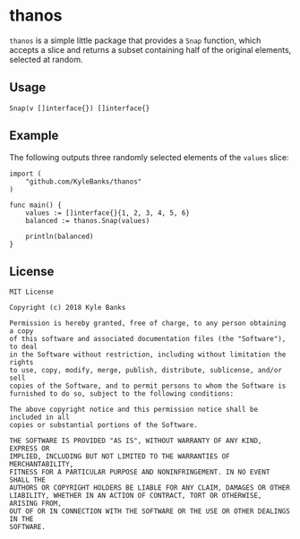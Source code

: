 # thanos

`thanos` is a simple little package that provides a `Snap` function, which accepts a slice and returns a subset containing half of the original elements, selected at random.

## Usage

`Snap(v []interface{}) []interface{}`

## Example

The following outputs three randomly selected elements of the `values` slice:

```
import (
    "github.com/KyleBanks/thanos"
)  

func main() {
    values := []interface{}{1, 2, 3, 4, 5, 6}
    balanced := thanos.Snap(values)

    println(balanced)
}
```

## License

```
MIT License

Copyright (c) 2018 Kyle Banks

Permission is hereby granted, free of charge, to any person obtaining a copy
of this software and associated documentation files (the "Software"), to deal
in the Software without restriction, including without limitation the rights
to use, copy, modify, merge, publish, distribute, sublicense, and/or sell
copies of the Software, and to permit persons to whom the Software is
furnished to do so, subject to the following conditions:

The above copyright notice and this permission notice shall be included in all
copies or substantial portions of the Software.

THE SOFTWARE IS PROVIDED "AS IS", WITHOUT WARRANTY OF ANY KIND, EXPRESS OR
IMPLIED, INCLUDING BUT NOT LIMITED TO THE WARRANTIES OF MERCHANTABILITY,
FITNESS FOR A PARTICULAR PURPOSE AND NONINFRINGEMENT. IN NO EVENT SHALL THE
AUTHORS OR COPYRIGHT HOLDERS BE LIABLE FOR ANY CLAIM, DAMAGES OR OTHER
LIABILITY, WHETHER IN AN ACTION OF CONTRACT, TORT OR OTHERWISE, ARISING FROM,
OUT OF OR IN CONNECTION WITH THE SOFTWARE OR THE USE OR OTHER DEALINGS IN THE
SOFTWARE.
```
